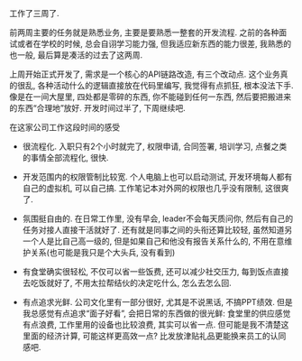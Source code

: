 

工作了三周了.

前两周主要的任务就是熟悉业务, 主要是要熟悉一整套的开发流程. 之前的各种面试或者在学校的时候, 总会自诩学习能力强, 但我适应新东西的能力很差, 我熟悉的也一般, 最后算是凑活的过去了这两周.

上周开始正式开发了, 需求是一个核心的API链路改造, 有三个改动点. 这个业务真的很乱, 各种活动什么的逻辑直接放在代码里编写, 我觉得有点抓狂, 根本没法下手. 像是在一间大屋里, 四处都是零碎的东西, 你不能碰到任何一东西, 然后要把搬进来的东西“合理地”放好. 开发时间过半了, 下周继续吧.

在这家公司工作这段时间的感受

- 很流程化. 入职只有2个小时就完了, 权限申请, 合同签署, 培训学习, 点餐之类的事情全部流程化, 很快.

- 开发范围内的权限管制比较宽. 个人电脑上也可以启动测试, 开发环境每人都有自己的虚拟机, 可以自己搞. 工作笔记本对外网的权限也几乎没有限制, 这很爽了. 

- 氛围挺自由的. 在日常工作里, 没有早会, leader不会每天质问你, 然后有自己的任务对接人直接干活就好了. 还有就是同事之间的头衔还算比较轻, 虽然知道另一个人是比自己高一级的, 但是如果自己和他没有报告关系什么的, 不用在意维护关系(也可能是我只是个大头兵, 没有看到)
- 有食堂确实很轻松, 不仅可以省一些饭费, 还可以减少社交压力, 每到饭点直接去吃饭就好了, 不用太拉帮结伙的决定吃什么, 怎么去怎么回.
- 有点追求光鲜. 公司文化里有一部分很好, 尤其是不说黑话, 不搞PPT绩效. 但是我总感觉有点追求“面子好看”, 会把日常的东西做的很光鲜: 食堂里的供应感觉有点浪费, 工作里用的设备也比较浪费, 其实可以省一点. 但可能是我不清楚这里面的经济计算, 可能这样更高效一点? 比发放津贴礼品更能换来员工的认同感吧.







